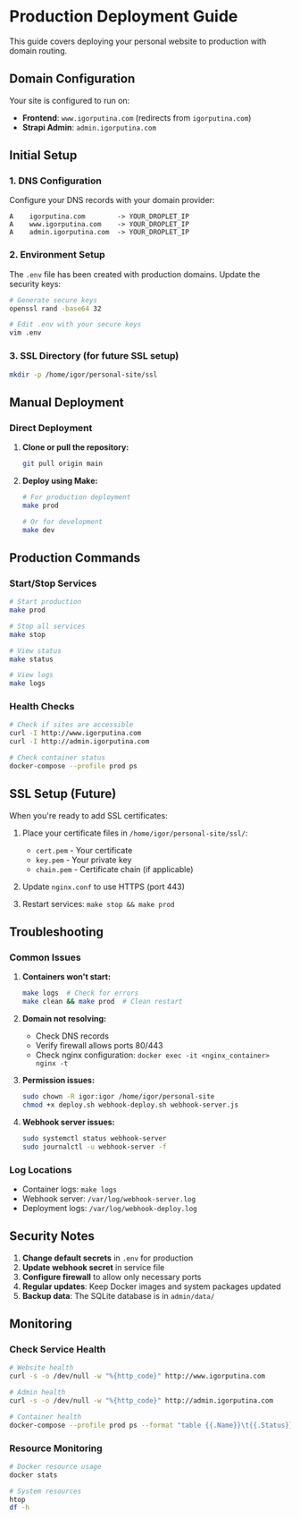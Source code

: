 # Production Deployment Guide

This guide covers deploying your personal website to production with domain routing.

## Domain Configuration

Your site is configured to run on:
- **Frontend**: `www.igorputina.com` (redirects from `igorputina.com`)
- **Strapi Admin**: `admin.igorputina.com`

## Initial Setup

### 1. DNS Configuration
Configure your DNS records with your domain provider:

```
A    igorputina.com        -> YOUR_DROPLET_IP
A    www.igorputina.com    -> YOUR_DROPLET_IP
A    admin.igorputina.com  -> YOUR_DROPLET_IP
```

### 2. Environment Setup
The `.env` file has been created with production domains. Update the security keys:

```bash
# Generate secure keys
openssl rand -base64 32

# Edit .env with your secure keys
vim .env
```

### 3. SSL Directory (for future SSL setup)
```bash
mkdir -p /home/igor/personal-site/ssl
```

## Manual Deployment

### Direct Deployment

1. **Clone or pull the repository:**
   ```bash
   git pull origin main
   ```

2. **Deploy using Make:**
   ```bash
   # For production deployment
   make prod

   # Or for development
   make dev
   ```

## Production Commands

### Start/Stop Services
```bash
# Start production
make prod

# Stop all services
make stop

# View status
make status

# View logs
make logs
```

### Health Checks
```bash
# Check if sites are accessible
curl -I http://www.igorputina.com
curl -I http://admin.igorputina.com

# Check container status
docker-compose --profile prod ps
```

## SSL Setup (Future)

When you're ready to add SSL certificates:

1. Place your certificate files in `/home/igor/personal-site/ssl/`:
   - `cert.pem` - Your certificate
   - `key.pem` - Your private key
   - `chain.pem` - Certificate chain (if applicable)

2. Update `nginx.conf` to use HTTPS (port 443)

3. Restart services: `make stop && make prod`

## Troubleshooting

### Common Issues

1. **Containers won't start:**
   ```bash
   make logs  # Check for errors
   make clean && make prod  # Clean restart
   ```

2. **Domain not resolving:**
   - Check DNS records
   - Verify firewall allows ports 80/443
   - Check nginx configuration: `docker exec -it <nginx_container> nginx -t`

3. **Permission issues:**
   ```bash
   sudo chown -R igor:igor /home/igor/personal-site
   chmod +x deploy.sh webhook-deploy.sh webhook-server.js
   ```

4. **Webhook server issues:**
   ```bash
   sudo systemctl status webhook-server
   sudo journalctl -u webhook-server -f
   ```

### Log Locations
- Container logs: `make logs`
- Webhook server: `/var/log/webhook-server.log`
- Deployment logs: `/var/log/webhook-deploy.log`

## Security Notes

1. **Change default secrets** in `.env` for production
2. **Update webhook secret** in service file
3. **Configure firewall** to allow only necessary ports
4. **Regular updates**: Keep Docker images and system packages updated
5. **Backup data**: The SQLite database is in `admin/data/`

## Monitoring

### Check Service Health
```bash
# Website health
curl -s -o /dev/null -w "%{http_code}" http://www.igorputina.com

# Admin health
curl -s -o /dev/null -w "%{http_code}" http://admin.igorputina.com

# Container health
docker-compose --profile prod ps --format "table {{.Name}}\t{{.Status}}"
```

### Resource Monitoring
```bash
# Docker resource usage
docker stats

# System resources
htop
df -h
```